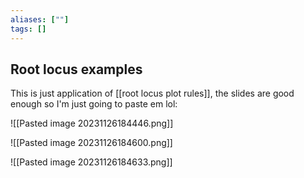 ```yaml
---
aliases: [""]
tags: []
---
```


## Root locus examples

This is just application of [[root locus plot rules]], the slides are good enough so I'm just going to paste em lol:

![[Pasted image 20231126184446.png]]


![[Pasted image 20231126184600.png]]

![[Pasted image 20231126184633.png]]


